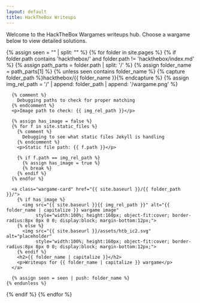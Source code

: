 ```yaml
---
layout: default
title: HackTheBox Writeups
---
```


Welcome to the HackTheBox Wargames writeups hub. Choose a wargame below to view detailed solutions.

<style>
  .wargame-container {
    display: grid;
    grid-template-columns: repeat(auto-fit, minmax(240px, 1fr));
    gap: 1.5rem;
    margin-top: 2rem;
  }

  .wargame-card {
    background-color: #34495e;
    color: #ecf0f1;
    border-radius: 10px;
    padding: 1.5rem;
    text-align: center;
    box-shadow: 0 4px 8px rgba(0,0,0,0.1);
    transition: transform 0.2s ease;
    text-decoration: none;
  }

  .wargame-card:hover {
    transform: scale(1.03);
    background-color: #16a085;
    color: #fff;
  }



  .wargame-card {
    display: block;              /* ensures the anchor is block-level */
    overflow: hidden;
    padding: 0.75rem;            /* reduced padding since image occupies top */
  }

  .wargame-card h2 { margin-top: 0.5rem; }
  .wargame-card p { margin-bottom: 0; }

</style>


{% assign seen = "" | split: "" %}
{% for folder in site.pages %}
  {% if folder.path contains 'hackthebox/' and folder.path != 'hackthebox/index.md' %}
    {% assign path_parts = folder.path | split: '/' %}
    {% assign folder_name = path_parts[1] %}
    {% unless seen contains folder_name %}
      {% capture folder_path %}hackthebox/{{ folder_name }}{% endcapture %}
      {% assign img_rel_path = '/' | append: folder_path | append: '/wargame.png' %}

      {% comment %}
        Debugging paths to check for proper matching
      {% endcomment %}
      <p>Image path to check: {{ img_rel_path }}</p>
      
      {% assign has_image = false %}
      {% for f in site.static_files %}
        {% comment %}
          Debugging to see what static files Jekyll is handling
        {% endcomment %}
        <p>Static file path: {{ f.path }}</p>
        
        {% if f.path == img_rel_path %}
          {% assign has_image = true %}
          {% break %}
        {% endif %}
      {% endfor %}

      <a class="wargame-card" href="{{ site.baseurl }}/{{ folder_path }}/">
        {% if has_image %}
          <img src="{{ site.baseurl }}{{ img_rel_path }}" alt="{{ folder_name | capitalize }} wargame image"
               style="width:100%; height:160px; object-fit:cover; border-radius:8px 8px 0 0; display:block; margin-bottom:12px;">
        {% else %}
          <img src="{{ site.baseurl }}/assets/htb_ic2.svg" alt="placeholder"
               style="width:100%; height:160px; object-fit:cover; border-radius:8px 8px 0 0; display:block; margin-bottom:12px;">
        {% endif %}
        <h2>{{ folder_name | capitalize }}</h2>
        <p>Writeups for {{ folder_name | capitalize }} wargame</p>
      </a>

      {% assign seen = seen | push: folder_name %}
    {% endunless %}
  {% endif %}
{% endfor %}
